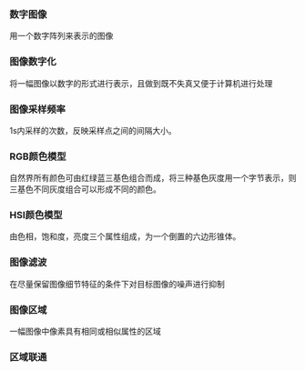 ### 数字图像

用一个数字阵列来表示的图像

### 图像数字化

将一幅图像以数字的形式进行表示，且做到既不失真又便于计算机进行处理

### 图像采样频率

1s内采样的次数，反映采样点之间的间隔大小。

### RGB颜色模型

自然界所有颜色可由红绿蓝三基色组合而成，将三种基色灰度用一个字节表示，则三基色不同灰度组合可以形成不同的颜色。

### HSI颜色模型

由色相，饱和度，亮度三个属性组成，为一个倒置的六边形锥体。

### 图像滤波

在尽量保留图像细节特征的条件下对目标图像的噪声进行抑制

### 图像区域

一幅图像中像素具有相同或相似属性的区域

### 区域联通





 